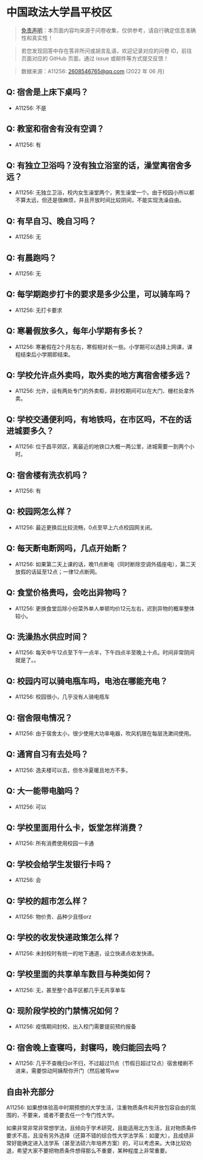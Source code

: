 # 中国政法大学昌平校区

> [免责声明](https://colleges.chat/#_3)：本页面内容均来源于问卷收集，仅供参考，请自行确定信息准确性和真实性！

> 若您发现回答中存在答非所问或胡言乱语，欢迎记录对应的问卷 ID，前往页面对应的 GitHub 页面，通过 issue 或邮件等方式提交反馈！

> 数据来源：A11256: 2608546765@qq.com (2022 年 06 月)

## Q: 宿舍是上床下桌吗？

- A11256: 不是

## Q: 教室和宿舍有没有空调？

- A11256: 有

## Q: 有独立卫浴吗？没有独立浴室的话，澡堂离宿舍多远？

- A11256: 无独立卫浴，校内女生澡堂两个，男生澡堂一个。由于校园小所以都不算太远，但还是很麻烦，并且开放时间比较阴间，不能实现洗澡自由。

## Q: 有早自习、晚自习吗？

- A11256: 无

## Q: 有晨跑吗？

- A11256: 无

## Q: 每学期跑步打卡的要求是多少公里，可以骑车吗？

- A11256: 无打卡要求

## Q: 寒暑假放多久，每年小学期有多长？

- A11256: 寒暑假在2个月左右，寒假相对长一些。小学期可以选择上网课，课程结束后小学期即结束。

## Q: 学校允许点外卖吗，取外卖的地方离宿舍楼多远？

- A11256: 允许，设有两处专门的外卖柜，非封校期间可以在大门、栅栏处拿外卖。

## Q: 学校交通便利吗，有地铁吗，在市区吗，不在的话进城要多久？

- A11256: 位于昌平郊区，离最近的地铁口大概一两公里，进城需要一到两个小时。

## Q: 宿舍楼有洗衣机吗？

- A11256: 有

## Q: 校园网怎么样？

- A11256: 最近更换后比较流畅，0点至早上六点校园网关闭。

## Q: 每天断电断网吗，几点开始断？

- A11256: 如果第二天上课的话，晚11点断电（同时断除空调外插座电），第二天放假的话延至12点；一律12点断网。

## Q: 食堂价格贵吗，会吃出异物吗？

- A11256: 更换食堂后除小份菜外单人单顿均价12元左右，迟到异物的概率整体较小。

## Q: 洗澡热水供应时间？

- A11256: 每天中午12点至下午一点半，下午四点半至晚上十点。时间非常阴间就是了。。

## Q: 校园内可以骑电瓶车吗，电池在哪能充电？

- A11256: 校园很小，几乎没有人骑电瓶车

## Q: 宿舍限电情况？

- A11256: 由于宿舍太小，很少使用大功率电器，吹风机限在每层洗漱间使用。

## Q: 通宵自习有去处吗？

- A11256: 逸夫楼可以去，但冬冷夏暖且地方不多。

## Q: 大一能带电脑吗？

- A11256: 可以

## Q: 学校里面用什么卡，饭堂怎样消费？

- A11256: 所有消费使用校园一卡通

## Q: 学校会给学生发银行卡吗？

- A11256: 会

## Q: 学校的超市怎么样？

- A11256: 物价贵、品种少且怪orz

## Q: 学校的收发快递政策怎么样？

- A11256: 未封校时有统一的地下通道，设立快递点收发快递。

## Q: 学校里面的共享单车数目与种类如何？

- A11256: 无，甚至整个昌平区都几乎无共享单车

## Q: 现阶段学校的门禁情况如何？

- A11256: 疫情期间封校，出入校门需要提前预约报备

## Q: 宿舍晚上查寝吗，封寝吗，晚归能回去吗？

- A11256: 几乎不查晚归or不归，不过超过11点（节假日超过12点）宿舍楼刷不进来，需要惊动阿姨帮你开门（然后被骂ww

## 自由补充部分

A11256: 如果想体验高中时期预想的大学生活，注重物质条件和开放包容自由的氛围的，不要来，或者不要去任一个专门性大学。

如果非常非常非常想学法，且倾向于学术研究，且能适用北方生活，且对物质条件要求不高，且没有另外选择（还算不错的综合性大学法学系：如厦大），且成绩非常好能确定进入法学系（甚至法硕六年培养方案）的，可以考虑来。大体比较劝退，希望大家不要把物质条件想得那么不重要，某种程度上非常重要。
